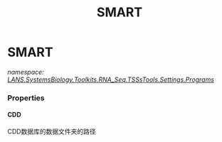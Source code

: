 ﻿---
title: SMART
---

# SMART
_namespace: [LANS.SystemsBiology.Toolkits.RNA_Seq.TSSsTools.Settings.Programs](N-LANS.SystemsBiology.Toolkits.RNA_Seq.TSSsTools.Settings.Programs.html)_





### Properties

#### CDD
CDD数据库的数据文件夹的路径

